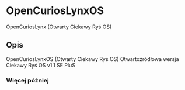 # OpenCuriosLynxOS
OpenCuriosLynx (Otwarty Ciekawy Ryś OS)
## Opis
OpenCuriosLynxOS (Otwarty Ciekawy Ryś OS)
Otwartoźródłowa wersja Ciekawy Ryś OS v1.1 SE PluS
### Więcej później
